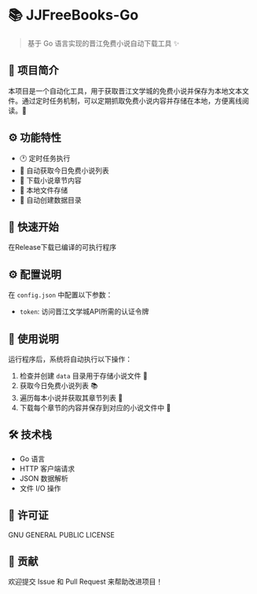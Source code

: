 # 📚 JJFreeBooks-Go

> 基于 Go 语言实现的晋江免费小说自动下载工具 ✨

## 🎯 项目简介

本项目是一个自动化工具，用于获取晋江文学城的免费小说并保存为本地文本文件。通过定时任务机制，可以定期抓取免费小说内容并存储在本地，方便离线阅读。📖

## ⚙️ 功能特性

- 🕐 定时任务执行
- 📖 自动获取今日免费小说列表
- 📄 下载小说章节内容
- 💾 本地文件存储
- 📁 自动创建数据目录

## 🚀 快速开始

在Release下载已编译的可执行程序

## ⚙️ 配置说明

在 `config.json` 中配置以下参数：

- `token`: 访问晋江文学城API所需的认证令牌

## 📝 使用说明

运行程序后，系统将自动执行以下操作：

1. 检查并创建 `data` 目录用于存储小说文件 📁
2. 获取今日免费小说列表 📚
3. 遍历每本小说并获取其章节列表 📖
4. 下载每个章节的内容并保存到对应的小说文件中 💾

## 🛠️ 技术栈

- Go 语言
- HTTP 客户端请求
- JSON 数据解析
- 文件 I/O 操作

## 📄 许可证

GNU GENERAL PUBLIC LICENSE

## 🤝 贡献

欢迎提交 Issue 和 Pull Request 来帮助改进项目！
